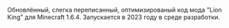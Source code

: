 Обновлённый, слегка переписанный, оптимизированый код мода "Lion King" для Minecraft 1.6.4. Запускается в 2023 году в среде разработки.
